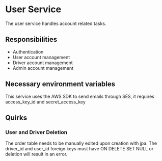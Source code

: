 # User Service

The user service handles account related tasks.

## Responsibilities

- Authentication
- User account management
- Driver account management
- Admin account management

## Necessary environment variables
This service uses the AWS SDK to send emails through SES, it requires access_key_id  and secret_access_key 

## Quirks

### User and Driver Deletion
The order table needs to be manually edited upon creation with jpa. 
The driver_id and user_id foreign keys must have ON DELETE SET NULL or deletion will result in an error.